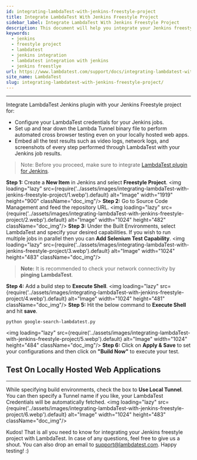 ```yaml
---
id: integrating-lambdaTest-with-jenkins-freestyle-project
title: Integrate LambdaTest With Jenkins Freestyle Project
sidebar_label: Integrate LambdaTest With Jenkins Freestyle Project
description: This document will help you integrate your Jenkins freestyle project with LambdaTest to ensure your Selenium testing scripts are executed on a cloud-based Grid of 3000+ real browsers.
keywords:
  - jenkins 
  - freestyle project 
  - lambdatest 
  - jenkins integration 
  - lambdatest integration with jenkins 
  - jenkins freestlye
url: https://www.lambdatest.com/support/docs/integrating-lambdatest-with-jenkins-freestyle-project/
site_name: LambdaTest
slug: integrating-lambdatest-with-jenkins-freestyle-project/
---
```

***


Integrate LambdaTest Jenkins plugin with your Jenkins Freestyle project for:   
*   Configure your LambdaTest credentials for your Jenkins jobs.
*   Set up and tear down the Lambda Tunnel binary file to perform automated cross browser testing even on your locally hosted web apps.
*   Embed all the test results such as video logs, network logs, and screenshots of every step performed through LambdaTest with your Jenkins job results.

> Note: Before you proceed, make sure to integrate [LambdaTest plugin for Jenkins](/docs/jenkins-with-lambdatest/).

**Step 1:** Create a **New Item** in Jenkins and select **Freestyle Project**. 
<img loading="lazy" src={require('../assets/images/integrating-lambdaTest-with-jenkins-freestyle-project/1.webp').default} alt="Image" width="1919" height="900" className="doc_img"/> 
**Step 2:** Go to Source Code Management and feed the repository URL.
<img loading="lazy" src={require('../assets/images/integrating-lambdaTest-with-jenkins-freestyle-project/2.webp').default} alt="Image" width="1024" height="482" className="doc_img"/> 
**Step 3:** Under the Built Environments, select LambdaTest and specify your desired capabilities. If you wish to run multiple jobs in parallel then you can **Add Selenium Test Capability**. 
<img loading="lazy" src={require('../assets/images/integrating-lambdaTest-with-jenkins-freestyle-project/3.webp').default} alt="Image" width="1024" height="483" className="doc_img"/> 

>**Note:** It is recommended to check your network connectivity by **pinging LambdaTest**.

**Step 4:** Add a build step to **Execute Shell**. 
<img loading="lazy" src={require('../assets/images/integrating-lambdaTest-with-jenkins-freestyle-project/4.webp').default} alt="Image" width="1024" height="481" className="doc_img"/> 
**Step 5:** Hit the below command to **Execute Shell** and hit **save**.

```
python google-search-lambdatest.py
```

<img loading="lazy" src={require('../assets/images/integrating-lambdaTest-with-jenkins-freestyle-project/5.webp').default} alt="Image" width="1024" height="484" className="doc_img"/> 
**Step 6:** Click on **Apply & Save** to set your configurations and then click on **"Build Now"** to execute your test.

## Test On Locally Hosted Web Applications

* * *

While specifying build environments, check the box to **Use Local Tunnel**. You can then specify a Tunnel name if you like, your LambdaTest Credentials will be automatically fetched.
<img loading="lazy" src={require('../assets/images/integrating-lambdaTest-with-jenkins-freestyle-project/6.webp').default} alt="Image" width="1024" height="483" className="doc_img"/> 

Kudos! That is all you need to know for integrating your Jenkins freestyle project with LambdaTest. In case of any questions, feel free to give us a shout. You can also drop an email to [support@lambdatest.com](mailto:support@lambdatest.com). Happy testing! :)